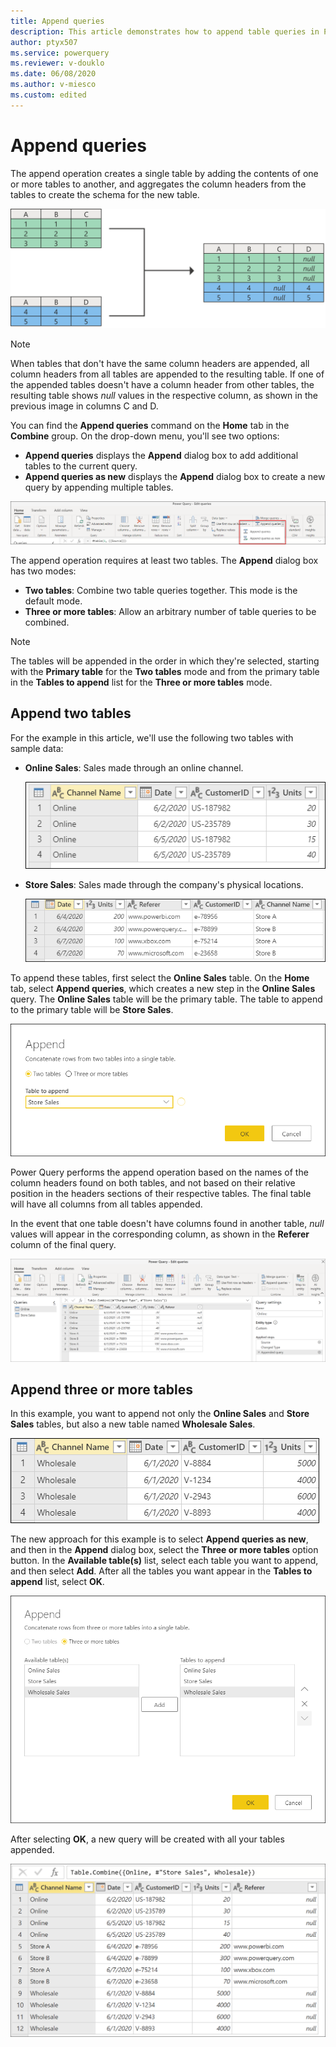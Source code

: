 ```yaml
---
title: Append queries
description: This article demonstrates how to append table queries in Power Query.
author: ptyx507
ms.service: powerquery
ms.reviewer: v-douklo
ms.date: 06/08/2020
ms.author: v-miesco
ms.custom: edited
---
```


# Append queries

The append operation creates a single table by adding the contents of one or more tables to another, and aggregates the column headers from the tables to create the schema for the new table.

![Diagram showing the result of an append operation with null values in columns that don’t exist in one of the original tables.](images/append-queries-diagram.png "Append operation sample diagram")

>[!NOTE]
>When tables that don't have the same column headers are appended, all column headers from all tables are appended to the resulting table. If one of the appended tables doesn't have a column header from other tables, the resulting table shows *null* values in the respective column, as shown in the previous image in columns C and D.

You can find the **Append queries** command on the **Home** tab in the **Combine** group. On the drop-down menu, you'll see two options:

* **Append queries** displays the **Append** dialog box to add additional tables to the current query.
* **Append queries as new** displays the **Append** dialog box to create a new query by appending multiple tables.

![Append queries commands](images/me-append-queries-icons.png "Append queries commands")

The append operation requires at least two tables. The **Append** dialog box has two modes:

* **Two tables**: Combine two table queries together. This mode is the default mode.
* **Three or more tables**: Allow an arbitrary number of table queries to be combined.

>[!Note]
>The tables will be appended in the order in which they're selected, starting with the **Primary table** for the **Two tables** mode and from the primary table in the **Tables to append** list for the **Three or more tables** mode.

## Append two tables

For the example in this article, we'll use the following two tables with sample data:

* **Online Sales**: Sales made through an online channel.

    ![Sample online sales table with channel name (online), date, customer ID, and units columns](images/me-append-queries-sample-online-sales.png "Sample online sales table")

* **Store Sales**: Sales made through the company's physical locations.

    ![Sample store sales table with date, units, referer, customer ID, and channel name (store) columns](images/me-append-queries-sample-store-sales.png "Sample store sales table")

To append these tables, first select the **Online Sales** table. On the **Home** tab, select **Append queries**, which creates a new step in the **Online Sales** query. The **Online Sales** table will be the primary table. The table to append to the primary table will be **Store Sales**.

![Append two tables](images/me-append-queries-sample-two-tables-window.png "Append two tables")

Power Query performs the append operation based on the names of the column headers found on both tables, and not based on their relative position in the headers sections of their respective tables. The final table will have all columns from all tables appended. 

In the event that one table doesn't have columns found in another table, *null* values will appear in the corresponding column, as shown in the **Referer** column of the final query.

![Table with combined common columns and data, except for the Referer column which contains null values for the online sales rows](images/me-append-queries-sample-two-tables-output.png "Output from append two tables operation")

## Append three or more tables

In this example, you want to append not only the **Online Sales** and **Store Sales** tables, but also a new table named **Wholesale Sales**.

![Sample wholesale sales table with channel name (wholesale), date, customer ID, and units columns](images/me-append-queries-sample-wholesale-sales.png "Sample wholesale sales table")

The new approach for this example is to select **Append queries as new**, and then in the **Append** dialog box, select the **Three or more tables** option button. In the **Available table(s)** list, select each table you want to append, and then select **Add**. After all the tables you want appear in the **Tables to append** list, select **OK**.

![Three or more tables mode](images/me-append-queries-sample-three-more-tables-window.png "Three or more tables mode")

After selecting **OK**, a new query will be created with all your tables appended.

![Table with combined common columns and data from the three tables, except null values in the online and wholesale rows of the Referer column](images/me-append-queries-sample-three-more-tables-output.png "Three or more tables sample append output")
